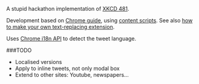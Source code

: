 A stupid hackathon implementation of [XKCD 481](https://xkcd.com/481/).

Development based on [Chrome guide](https://developer.chrome.com/extensions/getstarted), using [content scripts](https://developer.chrome.com/extensions/content_scripts). See also [how to make your own text-replacing extension](http://9to5google.com/2015/06/14/how-to-make-a-chrome-extensions/).

Uses [Chrome i18n API](https://developer.chrome.com/extensions/i18n) to detect the tweet language.

###TODO

* Localised versions
* Apply to inline tweets, not only modal box
* Extend to other sites: Youtube, newspapers...
